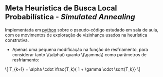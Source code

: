 <style scoped>
    h2 {
        font-size: 18pt;
    }
    section {
        font-size: 14pt;
    }
</style>

## Meta Heurística de Busca Local Probabilística - _Simulated Annealing_

Implementada em [python](https://raw.githubusercontent.com/DiegoAscanio/TP-heuristicas/refs/heads/main/passo_05_solucoes_heuristicas.py) sobre o pseudo-código estudado em sala de aula, com os movimentos de exploração de vizinhança usados na heurística construtiva.

- Apenas uma pequena modificação na função de resfriamento, para considerar tanto \\(\\alpha\\) quanto \\(\\gamma\\) como parâmetros de resfriamento:

\\[
T_{k+1} = \\alpha \\cdot \\frac{T\_k}{ 1 + \\gamma \\cdot \\sqrt{T\_k}}
\\]
